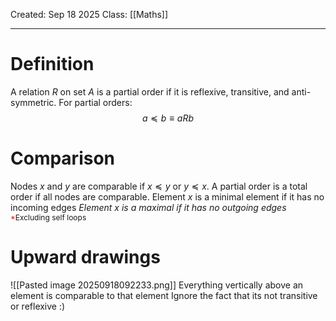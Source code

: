 Created: Sep 18 2025
Class: [[Maths]] 
- - -
# Definition
A relation $R$ on set $A$ is a partial order if it is reflexive, transitive, and anti-symmetric.
For partial orders:
$$a\preceq b \equiv aRb$$
# Comparison
Nodes $x$ and $y$ are comparable if $x \preceq y$ or $y \preceq x$. A partial order is a total order if all nodes are comparable.
Element $x$ is a minimal element if it has no incoming edges<span style="color:red">*</span>
Element $x$ is a maximal if it has no outgoing edges<span style="color:red">*</span>
<span style="font-size: 12px"><span style="color:red">*</span>Excluding self loops</span>

# Upward drawings
![[Pasted image 20250918092233.png]]
Everything vertically above an element is comparable to that element
Ignore the fact that its not transitive or reflexive :)
